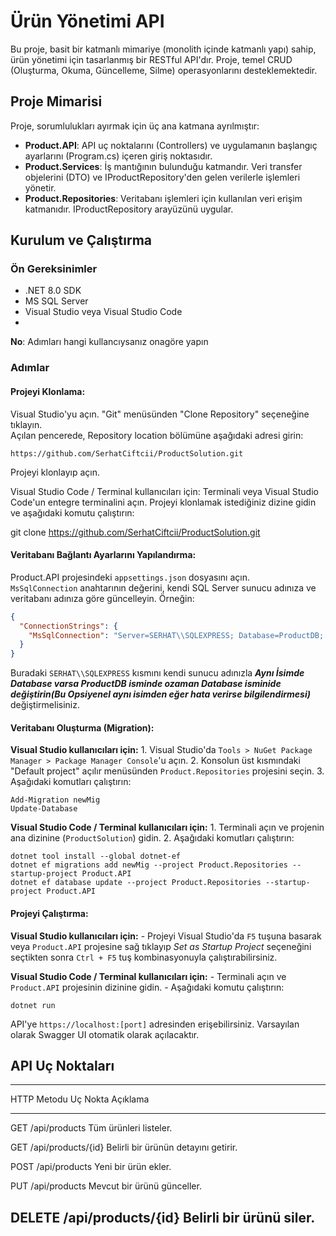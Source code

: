 # Ürün Yönetimi API

Bu proje, basit bir katmanlı mimariye (monolith içinde katmanlı yapı)
sahip, ürün yönetimi için tasarlanmış bir RESTful API'dır. Proje, temel
CRUD (Oluşturma, Okuma, Güncelleme, Silme) operasyonlarını
desteklemektedir.

## Proje Mimarisi

Proje, sorumlulukları ayırmak için üç ana katmana ayrılmıştır:

-   **Product.API**: API uç noktalarını (Controllers) ve uygulamanın
    başlangıç ayarlarını (Program.cs) içeren giriş noktasıdır.
-   **Product.Services**: İş mantığının bulunduğu katmandır. Veri
    transfer objelerini (DTO) ve IProductRepository'den gelen verilerle
    işlemleri yönetir.
-   **Product.Repositories**: Veritabanı işlemleri için kullanılan veri
    erişim katmanıdır. IProductRepository arayüzünü uygular.

## Kurulum ve Çalıştırma

### Ön Gereksinimler

-   .NET 8.0 SDK
-  MS SQL Server 
-   Visual Studio veya Visual Studio Code
-   
**No**: Adımları hangi kullancıysanız onagöre yapın
### Adımlar

#### Projeyi Klonlama:

Visual Studio'yu açın. "Git" menüsünden "Clone Repository" seçeneğine
tıklayın.\
Açılan pencerede, Repository location bölümüne aşağıdaki adresi girin:

    https://github.com/SerhatCiftcii/ProductSolution.git

Projeyi klonlayıp açın.

Visual Studio Code / Terminal kullanıcıları için:
Terminali veya Visual Studio Code'un entegre terminalini açın. Projeyi klonlamak istediğiniz dizine gidin ve aşağıdaki komutu çalıştırın:

git clone https://github.com/SerhatCiftcii/ProductSolution.git


#### Veritabanı Bağlantı Ayarlarını Yapılandırma:

Product.API projesindeki `appsettings.json` dosyasını açın.\
`MsSqlConnection` anahtarının değerini, kendi SQL Server sunucu adınıza
ve veritabanı adınıza göre güncelleyin. Örneğin:

``` json
{
  "ConnectionStrings": {
    "MsSqlConnection": "Server=SERHAT\\SQLEXPRESS; Database=ProductDB; Trusted_Connection=True; TrustServerCertificate=True;"
  }
}
```

Buradaki `SERHAT\\SQLEXPRESS` kısmını kendi sunucu adınızla  ***Aynı İsimde Database varsa ProductDB isminde ozaman Database isminide değiştirin(Bu Opsiyenel aynı isimden eğer hata verirse bilgilendirmesi)***
değiştirmelisiniz.

#### Veritabanı Oluşturma (Migration):

**Visual Studio kullanıcıları için:** 1. Visual Studio'da
`Tools > NuGet Package Manager > Package Manager Console`'u açın. 2.
Konsolun üst kısmındaki "Default project" açılır menüsünden
`Product.Repositories` projesini seçin. 3. Aşağıdaki komutları
çalıştırın:

    Add-Migration newMig
    Update-Database

**Visual Studio Code / Terminal kullanıcıları için:** 1. Terminali açın
ve projenin ana dizinine (`ProductSolution`) gidin. 2. Aşağıdaki
komutları çalıştırın:

    dotnet tool install --global dotnet-ef
    dotnet ef migrations add newMig --project Product.Repositories --startup-project Product.API
    dotnet ef database update --project Product.Repositories --startup-project Product.API

#### Projeyi Çalıştırma:

**Visual Studio kullanıcıları için:** - Projeyi Visual Studio'da `F5`
tuşuna basarak veya `Product.API` projesine sağ tıklayıp *Set as Startup
Project* seçeneğini seçtikten sonra `Ctrl + F5` tuş kombinasyonuyla
çalıştırabilirsiniz.

**Visual Studio Code / Terminal kullanıcıları için:** - Terminali açın
ve `Product.API` projesinin dizinine gidin. - Aşağıdaki komutu
çalıştırın:

    dotnet run

API'ye `https://localhost:[port]` adresinden erişebilirsiniz. Varsayılan
olarak Swagger UI otomatik olarak açılacaktır.

## API Uç Noktaları

  ------------------------------------------------------------------------
  HTTP Metodu    Uç Nokta                 Açıklama
  -------------- ------------------------ --------------------------------
  GET            /api/products            Tüm ürünleri listeler.

  GET            /api/products/{id}       Belirli bir ürünün detayını
                                          getirir.

  POST           /api/products            Yeni bir ürün ekler.

  PUT            /api/products            Mevcut bir ürünü günceller.

  DELETE         /api/products/{id}       Belirli bir ürünü siler.
  ------------------------------------------------------------------------


